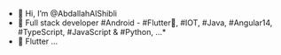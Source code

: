 - 👋 Hi, I’m @AbdallahAlShibli
- 👀 Full stack developer #Android - #Flutter📲, #IOT, #Java, #Angular14, #TypeScript, #JavaScript & #Python, …*
- 🌱 Flutter ...
